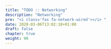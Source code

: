 ```yaml
---
title: "TODO :: Networking"
description: "Networking"
pre: "<i class='fas fa-network-wired'></i> "
date: 2020-03-06T13:02:18+01:00
draft: false
chapter: true
weight: 90
---
```


